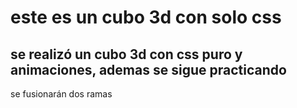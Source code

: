 # este es un cubo 3d con solo css

## se realizó un cubo 3d con css puro y animaciones, ademas se sigue practicando

se fusionarán dos ramas